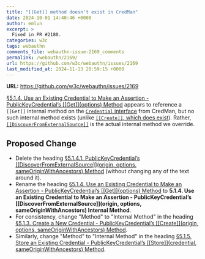 ```yaml
---
title: "[[Get]] method doesn't exist in CredMan"
date: 2024-10-01 14:40:46 +0000
author: emlun
excerpt: >
  Fixed in PR #2180.
categories: w3c
tags: webauthn
comments_file: webauthn-issue-2169_comments
permalink: /webauthn/2169/
url: https://github.com/w3c/webauthn/issues/2169
last_modified_at: 2024-11-13 20:59:15 +0000
---
```



**URL:** https://github.com/w3c/webauthn/issues/2169

[§5.1.4. Use an Existing Credential to Make an Assertion - PublicKeyCredential’s \[\[Get\]\](options) Method](https://w3c.github.io/webauthn/#sctn-getAssertion) appears to reference a `[[Get]]` internal method on the [`Credential` interface](https://w3c.github.io/webappsec-credential-management/#the-credential-interface) from CredMan, but no such internal method exists (unlike [`[[Create]]`, which does exist](https://w3c.github.io/webappsec-credential-management/#algorithm-create-cred)). Rather, [`[[DiscoverFromExternalSource]]`](https://w3c.github.io/webappsec-credential-management/#algorithm-discover-creds) is the actual internal method we override.


## Proposed Change

- Delete the heading [§5.1.4.1. PublicKeyCredential’s [[DiscoverFromExternalSource]](origin, options, sameOriginWithAncestors) Method](https://w3c.github.io/webauthn/#sctn-discover-from-external-source) (without changing any of the text around it).
- Rename the heading [§5.1.4. Use an Existing Credential to Make an Assertion - PublicKeyCredential’s \[\[Get\]\](options) Method](https://w3c.github.io/webauthn/#sctn-getAssertion) to **5.1.4. Use an Existing Credential to Make an Assertion - PublicKeyCredential’s [[DiscoverFromExternalSource]](origin, options, sameOriginWithAncestors) Internal Method**.
- For consistency, change "Method" to "Internal Method" in the heading [§5.1.3. Create a New Credential - PublicKeyCredential’s [[Create]](origin, options, sameOriginWithAncestors) Method](https://w3c.github.io/webauthn/#sctn-createCredential).
- Similarly, change "Method" to "Internal Method" in the heading [§5.1.5. Store an Existing Credential - PublicKeyCredential’s [[Store]](credential, sameOriginWithAncestors) Method](https://w3c.github.io/webauthn/#sctn-storeCredential).